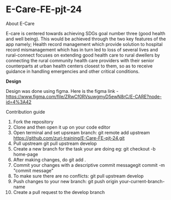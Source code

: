 # E-Care-FE-pjt-24


About E-Care 

E-care is centered towards achieving SDGs goal number three (good health and well being). This would be achieved through the two key features of the app namely; Health record management  which provide solution to hospital record mismanagement which has in turn led to loss of several lives and rural-connect    focuses on extending good health care to rural dwellers by connecting the rural community health care providers with their senior counterparts at urban health centers closest to them, so as to receive guidance in handling emergencies and other critical conditions.

<strong>Design</strong>

Design was done using figma. Here is the figma link - https://www.figma.com/file/ZRwCf0RVsuwgmyD5ewN8rC/E-CARE?node-id=4%3A42

Contribution guide
1. Fork the repository
2. Clone and then open it up on your code editor
3. Open terminal and set upsream branch: git remote add upstream https://github.com/zuri-training/E-Care-FE-pjt-24.git
4. Pull upstream git pull upstream develop
5. Create a new branch for the task your are doing eg: git checkout -b home-page
6. After making changes, do git add .
7. Commit your changes with a descriptive commit messagegit commit -m "commit message"
8. To make sure there are no conflicts: git pull upstream develop
9. Push changes to your new branch: git push origin your-current-branch-name
10. Create a pull request to the develop branch
